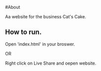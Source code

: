 #About

Aa website for the business Cat's Cake.

## How to run.

Open 'index.html' in your broswer.

OR

Right click on Live Share and oepen website.
